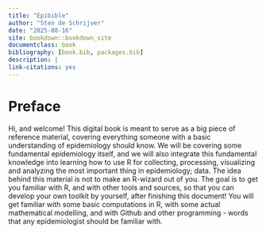 ```yaml
--- 
title: "Epibible"
author: "Sten de Schrijver"
date: "2025-08-16"
site: bookdown::bookdown_site
documentclass: book
bibliography: [book.bib, packages.bib]
description: |
link-citations: yes
---
```


# Preface







Hi, and welcome! This digital book is meant to serve as a big piece of reference material, covering everything someone with a basic understanding of epidemiology should know. We will be covering some fundamental epidemiology itself, and we will also integrate this fundamental knowledge into learning how to use R for collecting, processing, visualizing and analyzing the most important thing in epidemiology; data. The idea behind this material is not to make an R-wizard out of you. The goal is to get you familiar with R, and with other tools and sources, so that you can develop your own toolkit by yourself, after finishing this document! You will get familiar with some basic computations in R, with some actual mathematical modelling, and with Github and other programming - words that any epidemiologist should be familiar with.
